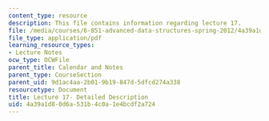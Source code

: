 ```yaml
---
content_type: resource
description: This file contains information regarding lecture 17.
file: /media/courses/6-851-advanced-data-structures-spring-2012/4a39a1d80d6a531b4c0a1e4bcdf2a724_MIT6_851S12_Lecture17.pdf
file_type: application/pdf
learning_resource_types:
- Lecture Notes
ocw_type: OCWFile
parent_title: Calendar and Notes
parent_type: CourseSection
parent_uid: 9d1ac4aa-2b01-9b19-847d-5dfcd274a338
resourcetype: Document
title: Lecture 17- Detailed Description
uid: 4a39a1d8-0d6a-531b-4c0a-1e4bcdf2a724
---
```

